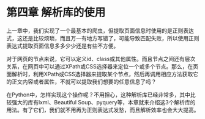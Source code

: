 # 第四章 解析库的使用

上一章中，我们实现了一个最基本的爬虫，但提取页面信息时使用的是正则表达式，这还是比较烦琐，而且万一有地方写错了，可能导致匹配失败，所以使用正则表达式提取页面信息多多少少还是有些不方便。

对于网页的节点来说，它可以定义id、class或其他属性。而且节点之间还有层次关系，在网页中可以通过XPath或CSS选择器来定位一个或多个节点。那么，在页面解析时，利用XPath或CSS选择器来提取某个节点，然后再调用相应方法获取它的正文内容或者属性，不就可以提取我们想要的任意信息了吗？

在Python中，怎样实现这个操作呢？不用担心，这种解析库已经非常多，其中比较强大的库有lxml、Beautiful Soup、pyquery等，本章就来介绍这3个解析库的用法。有了它们，我们就不用再为正则表达式发愁，而且解析效率也会大大提高。
